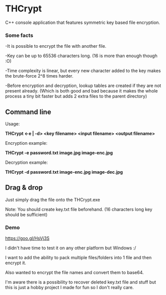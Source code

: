 # THCrypt
C++ console application that features symmetric key based file encryption.

### Some facts
-It is possible to encrypt the file with another file.

-Key can be up to 65536 characters long. (16 is more than enough though :O)

-Time complexity is linear, but every new character added to the key makes the brute-force 2^8 times harder.

-Before encryption and decryption, lookup tables are created if they are not present already. (Which is both good and bad because it makes the whole process a tiny bit faster but adds 2 extra files to the parent directory)

## Command line
Usage:

**THCrypt \<-e | -d\> \<key filename\> \<input filename\> \<output filename\>**

Encryption example:

**THCrypt -e password.txt image.jpg image-enc.jpg**

Decryption example:

**THCrypt -d password.txt image-enc.jpg image-dec.jpg**

## Drag & drop
Just simply drag the file onto the THCrypt.exe

Note: You should create key.txt file beforehand. (16 characters long key should be sufficient)

### Demo
https://goo.gl/HsVj3S

I didn't have time to test it on any other platform but Windows :/

I want to add the ability to pack multiple files/folders into 1 file and then encrypt it.

Also wanted to encrypt the file names and convert them to base64.

I'm aware there is a possibility to recover deleted key.txt file and stuff but this is just a hobby project I made for fun so I don't really care.
